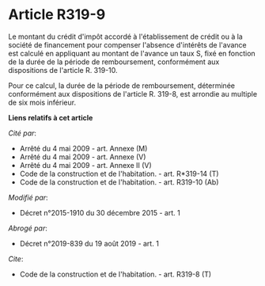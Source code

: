 # Article R319-9

Le montant du crédit d'impôt accordé à l'établissement de crédit ou à la société de financement pour compenser l'absence
d'intérêts de l'avance est calculé en appliquant au montant de l'avance un taux S, fixé en fonction de la durée de la période
de remboursement, conformément aux dispositions de l'article R. 319-10. 

Pour ce calcul, la durée de la période de remboursement, déterminée conformément aux dispositions de l'article R. 319-8, est
arrondie au multiple de six mois inférieur.

**Liens relatifs à cet article**

_Cité par_:

  - Arrêté du 4 mai 2009 - art. Annexe (M)
  - Arrêté du 4 mai 2009 - art. Annexe (V)
  - Arrêté du 4 mai 2009 - art. Annexe II (V)
  - Code de la construction et de l'habitation. - art. R*319-14 (T)
  - Code de la construction et de l'habitation. - art. R319-10 (Ab)

_Modifié par_:

  - Décret n°2015-1910 du 30 décembre 2015 - art. 1

_Abrogé par_:

  - Décret n°2019-839 du 19 août 2019 - art. 1

_Cite_:

  - Code de la construction et de l'habitation. - art. R319-8 (T)
